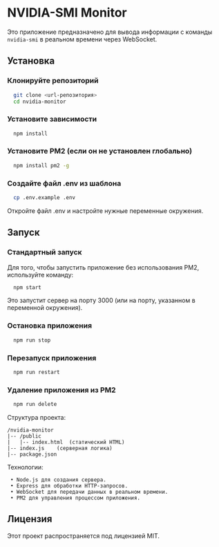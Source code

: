 # NVIDIA-SMI Monitor

Это приложение предназначено для вывода информации с команды `nvidia-smi` в реальном времени через WebSocket.

## Установка

### Клонируйте репозиторий

```bash
  git clone <url-репозитория>
  cd nvidia-monitor
```

### Установите зависимости

```bash
  npm install
```

### Установите PM2 (если он не установлен глобально)

```bash
  npm install pm2 -g
```

### Создайте файл .env из шаблона

```bash
  cp .env.example .env
```

Откройте файл .env и настройте нужные переменные окружения.

## Запуск

### Стандартный запуск

Для того, чтобы запустить приложение без использования PM2, используйте команду:

```bash
  npm start
```

Это запустит сервер на порту 3000 (или на порту, указанном в переменной окружения).

### Остановка приложения

```bash
  npm run stop
```

### Перезапуск приложения

```bash
  npm run restart
```

### Удаление приложения из PM2

```bash
  npm run delete
```

Структура проекта:

```text
/nvidia-monitor
|-- /public
|   |-- index.html  (статический HTML)
|-- index.js    (серверная логика)
|-- package.json
```

Технологии:

```text
 • Node.js для создания сервера.
 • Express для обработки HTTP-запросов.
 • WebSocket для передачи данных в реальном времени.
 • PM2 для управления процессом приложения.
```

## Лицензия

Этот проект распространяется под лицензией MIT.
